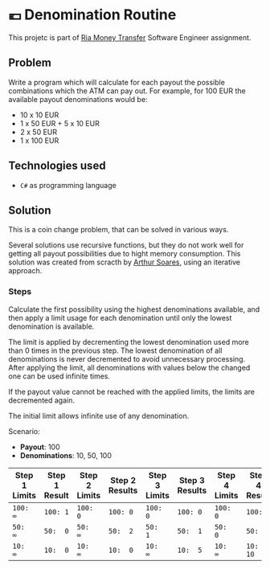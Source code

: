 # 💶 Denomination Routine 

This projetc is part of [Ria Money Transfer](https://www.riamoneytransfer.com/en-us/) Software Engineer assignment.

## Problem

Write a program which will calculate for each payout the possible combinations which the ATM can pay out.
For example, for 100 EUR the available payout denominations would be:

- 10 x 10 EUR
- 1 x 50 EUR + 5 x 10 EUR
- 2 x 50 EUR
- 1 x 100 EUR

## Technologies used

- `C#` as programming language

## Solution

This is a coin change problem, that can be solved in various ways.

Several solutions use recursive functions, but they do not work well for getting all payout possibilities due to hight memory consumption.
This solution was created from scracth by [Arthur Soares](https://github.com/arthursoas), using an iterative approach.

### Steps

Calculate the first possibility using the highest denominations available, and then apply a limit usage for each denomination until only the lowest denomination is available.

The limit is applied by decrementing the lowest denomination used more than 0 times in the previous step. The lowest denomination of all denominations is never decremented to avoid unnecessary processing.
After applying the limit, all denominations with values below the changed one can be used infinite times.

If the payout value cannot be reached with the applied limits, the limits are decremented again.

The initial limit allows infinite use of any denomination.

Scenario:

- **Payout**: 100
- **Denominations**: 10, 50, 100

| Step 1 Limits | Step 1 Result  | Step 2 Limits | Step 2 Results | Step 3 Limits | Step 3 Results | Step 4 Limits | Step 4 Result  |
| ------        | -------------- | ------------- | -------------- | ------------- | -------------- | ------        | -------------- |
| `100: ∞`      | `100: 1`       | `100: 0`      | `100: 0`       | `100: 0`      | `100: 0`       | `100: 0`      | `100: 0`       |
| `50:  ∞`      | `50:  0`       | `50:  ∞`      | `50:  2`       | `50:  1`      | `50:  1`       | `50:  0`      | `50:  0`       |
| `10:  ∞`      | `10:  0`       | `10:  ∞`      | `10:  0`       | `10:  ∞`      | `10:  5`       | `10:  ∞`      | `10:  10`      |
